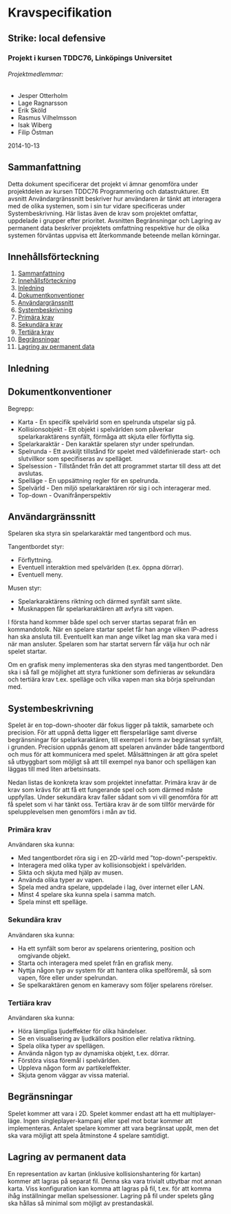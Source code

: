 # Kravspecifikation
## Strike: local defensive
### Projekt i kursen TDDC76, Linköpings Universitet
###### Projektmedlemmar:
*	Jesper Otterholm
*	Lage Ragnarsson
*	Erik Sköld
*	Rasmus Vilhelmsson
*	Isak Wiberg
*	Filip Östman

2014-10-13
## Sammanfattning
Detta dokument specificerar det projekt vi ämnar genomföra under projektdelen av kursen TDDC76 Programmering och datastrukturer. Ett avsnitt Användargränssnitt beskriver hur användaren är tänkt att interagera med de olika systemen, som i sin tur vidare specificeras under Systembeskrivning. Här listas även de krav som projektet omfattar, uppdelade i grupper efter prioritet. Avsnitten Begränsningar och Lagring av permanent data beskriver projektets omfattning respektive hur de olika systemen förväntas uppvisa ett återkommande beteende mellan körningar.

## Innehållsförteckning
1. [Sammanfattning](#sammanfattning)
2. [Innehållsförteckning](#innehållsförteckning)
3. [Inledning](#inledning)
4. [Dokumentkonventioner](#dokumentkonventioner)
5. [Användargränssnitt](#användargränssnitt)
6. [Systembeskrivning](#systembeskrivning)
  1. [Primära krav](#primära-krav)
  2. [Sekundära krav](#sekundära-krav)
  3. [Tertiära krav](#tertiära-krav)
7. [Begränsningar](#begränsningar)
8. [Lagring av permanent data](#lagring-av-permanent-data)

## Inledning


## Dokumentkonventioner
Begrepp:
*	Karta - En specifik spelvärld som en spelrunda utspelar sig på.
*	Kollisionsobjekt - Ett objekt i spelvärlden som påverkar spelarkaraktärens synfält, förmåga att skjuta eller förflytta sig.
*	Spelarkaraktär - Den karaktär spelaren styr under spelrundan.
* 	Spelrunda - Ett avskiljt tillstånd för spelet med väldefinierade start- och slutvillkor som specifiseras av spelläget.
*	Spelsession - Tillståndet från det att programmet startar till dess att det avslutas.
*	Spelläge - En uppsättning regler för en spelrunda.
*	Spelvärld - Den miljö spelarkaraktären rör sig i och interagerar med.
*	Top-down - Ovanifrånperspektiv

## Användargränssnitt
Spelaren ska styra sin spelarkaraktär med tangentbord och mus. 

Tangentbordet styr:
* Förflyttning.
* Eventuell interaktion med spelvärlden (t.ex. öppna dörrar).
* Eventuell meny.

Musen styr:
* Spelarkaraktärens riktning och därmed synfält samt sikte.
* Musknappen får spelarkaraktären att avfyra sitt vapen.

I första hand kommer både spel och server startas separat från en kommandotolk. När en spelare startar spelet får han ange vilken IP-adress han ska ansluta till. Eventuellt kan man ange vilket lag man ska vara med i när man ansluter. Spelaren som har startat servern får välja hur och när spelet startar. 

Om en grafisk meny implementeras ska den styras med tangentbordet. Den ska i så fall ge möjlighet att styra funktioner som definieras av sekundära och tertiära krav t.ex. spelläge och vilka vapen man ska börja spelrundan med. 

## Systembeskrivning
Spelet är en top-down-shooter där fokus ligger på taktik, samarbete och precision. För att uppnå detta ligger ett flerspelarläge samt diverse begränsningar för spelarkaraktären, till exempel i form av begränsat synfält, i grunden. Precision uppnås genom att spelaren använder både tangentbord och mus för att kommunicera med spelet.
Målsättningen är att göra spelet så utbyggbart som möjligt så att till exempel nya banor och spellägen kan läggas till med liten arbetsinsats.

Nedan listas de konkreta krav som projektet innefattar. Primära krav är de krav som krävs för att få ett fungerande spel och som därmed måste uppfyllas. Under sekundära krav faller sådant som vi vill genomföra för att få spelet som vi har tänkt oss. Tertiära krav är de som tillför mervärde för spelupplevelsen men genomförs i mån av tid.

### Primära krav
Användaren ska kunna:
*	Med tangentbordet röra sig i en 2D-värld med ”top-down”-perspektiv.
*	Interagera med olika typer av kollisionsobjekt i spelvärlden.
*	Sikta och skjuta med hjälp av musen.
*	Använda olika typer av vapen.
*	Spela med andra spelare, uppdelade i lag, över internet eller LAN.
* 	Minst 4 spelare ska kunna spela i samma match.
*	Spela minst ett spelläge.

### Sekundära krav
Användaren ska kunna:
*	Ha ett synfält som beror av spelarens orientering, position och omgivande objekt.
*	Starta och interagera med spelet från en grafisk meny.
*	Nyttja någon typ av system för att hantera olika spelföremål, så som vapen, före eller under spelrundan.
*	Se spelkaraktären genom en kameravy som följer spelarens rörelser.

### Tertiära krav
Användaren ska kunna:
*	Höra lämpliga ljudeffekter för olika händelser.
*	Se en visualisering av ljudkällors position eller relativa riktning.
*	Spela olika typer av spellägen.
*	Använda någon typ av dynamiska objekt, t.ex. dörrar.
*	Förstöra vissa föremål i spelvärlden.
*	Uppleva någon form av partikeleffekter.
*	Skjuta genom väggar av vissa material.

## Begränsningar
Spelet kommer att vara i 2D. Spelet kommer endast att ha ett multiplayer-läge. Ingen singleplayer-kampanj eller spel mot botar kommer att implementeras. Antalet spelare kommer att vara begränsat uppåt, men det ska vara möjligt att spela åtminstone 4 spelare samtidigt.

## Lagring av permanent data
En representation av kartan (inklusive kollisionshantering för kartan) kommer att lagras på separat fil. Denna ska vara trivialt utbytbar mot annan karta. Viss konfiguration kan komma att lagras på fil, t.ex. för att komma ihåg inställningar mellan spelsessioner. Lagring på fil under spelets gång ska hållas så minimal som möjligt av prestandaskäl.
